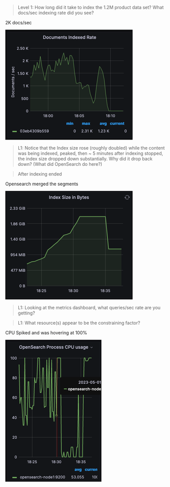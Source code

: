 > Level 1: How long did it take to index the 1.2M product data set? What docs/sec indexing rate did you see?

2K docs/sec

![index](images/indexing.png)

> L1: Notice that the Index size rose (roughly doubled) while the content was being indexed, peaked, then ~ 5 minutes after indexing stopped, the index size dropped down substantially. Why did it drop back down? (What did OpenSearch do here?)

> After indexing ended

Opensearch merged the segments

![index](images/segment_merge.png)

> L1: Looking at the metrics dashboard, what queries/sec rate are you getting?


> L1: What resource(s) appear to be the constraining factor?

CPU Spiked and was hovering at 100%

![cpu_spiked](images/cpu_usage.png)